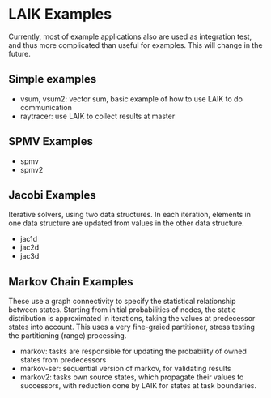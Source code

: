 # LAIK Examples

Currently, most of example applications also are used as
integration test, and thus more complicated than useful for
examples. This will change in the future.

## Simple examples

* vsum, vsum2: vector sum, basic example of how to use LAIK to do communication
* raytracer: use LAIK to collect results at master

## SPMV Examples

* spmv
* spmv2

## Jacobi Examples

Iterative solvers, using two data structures.
In each iteration, elements in one data structure are updated
from values in the other data structure.

* jac1d
* jac2d
* jac3d

## Markov Chain Examples

These use a graph connectivity to specify the statistical relationship
between states. Starting from initial probabilities of nodes, the static
distribution is approximated in iterations, taking the values at predecessor
states into account. This uses a very fine-graied partitioner, stress testing
the partitioning (range) processing.

* markov: tasks are responsible for updating the probability of owned states
from predecessors
* markov-ser: sequential version of markov, for validating results
* markov2: tasks own source states, which propagate their values to successors,
with reduction done by LAIK for states at task boundaries.

